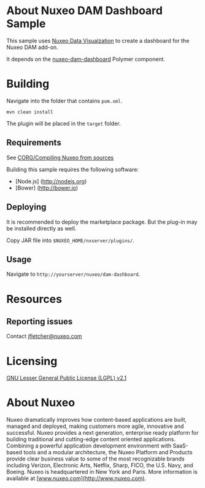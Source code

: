 # About Nuxeo DAM Dashboard Sample

This sample uses [Nuxeo Data Visualzation](https://doc.nuxeo.com/x/WZCRAQ) to create a dashboard for the Nuxeo DAM add-on.

It depends on the [nuxeo-dam-dashboard](https://github.com/jfletcher-nuxeo/nuxeo-dam-dashboard) Polymer component.

# Building

Navigate into the folder that contains `pom.xml`.

    mvn clean install

The plugin will be placed in the `target` folder.

## Requirements

See [CORG/Compiling Nuxeo from sources](http://doc.nuxeo.com/x/xION)

Building this sample requires the following software:

- [Node.js] (http://nodejs.org)
- [Bower] (http://bower.io)

## Deploying

It is recommended to deploy the marketplace package. But the plug-in may be installed directly as well. 

Copy JAR file into `$NUXEO_HOME/nxserver/plugins/`.

## Usage

Navigate to `http://yourserver/nuxeo/dam-dashboard`.

# Resources

## Reporting issues

Contact [jfletcher@nuxeo.com](mailto:jfletcher@nuxeo.com)

# Licensing

[GNU Lesser General Public License (LGPL) v2.1](http://www.gnu.org/licenses/lgpl-2.1.html)

# About Nuxeo

Nuxeo dramatically improves how content-based applications are built, managed and deployed, making customers more agile, innovative and successful. Nuxeo provides a next generation, enterprise ready platform for building traditional and cutting-edge content oriented applications. Combining a powerful application development environment with
SaaS-based tools and a modular architecture, the Nuxeo Platform and Products provide clear business value to some of the most recognizable brands including Verizon, Electronic Arts, Netflix, Sharp, FICO, the U.S. Navy, and Boeing. Nuxeo is headquartered in New York and Paris.
More information is available at [www.nuxeo.com](http://www.nuxeo.com).
